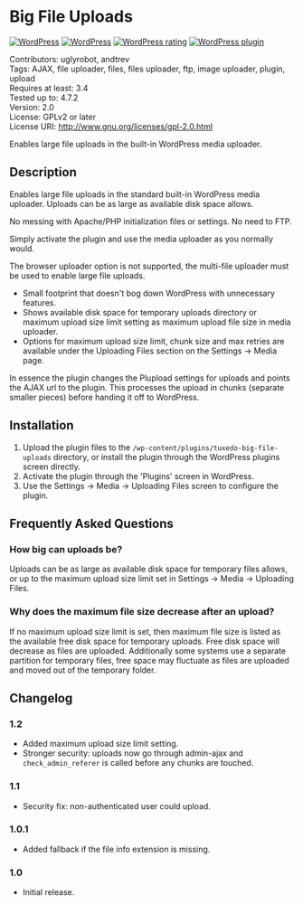 Big File Uploads
=======================

[![WordPress](https://img.shields.io/wordpress/plugin/dt/tuxedo-big-file-uploads.svg?maxAge=600)](https://wordpress.org/plugins/tuxedo-big-file-uploads/)
[![WordPress](https://img.shields.io/wordpress/v/tuxedo-big-file-uploads.svg?maxAge=600)](https://wordpress.org/plugins/tuxedo-big-file-uploads/)
[![WordPress rating](https://img.shields.io/wordpress/plugin/r/tuxedo-big-file-uploads.svg?maxAge=600)](https://wordpress.org/plugins/tuxedo-big-file-uploads/)
[![WordPress plugin](https://img.shields.io/wordpress/plugin/v/tuxedo-big-file-uploads.svg?maxAge=600)](https://wordpress.org/plugins/tuxedo-big-file-uploads/)

Contributors: uglyrobot, andtrev  
Tags: AJAX, file uploader, files, files uploader, ftp, image uploader, plugin, upload  
Requires at least: 3.4  
Tested up to: 4.7.2  
Version: 2.0  
License: GPLv2 or later  
License URI: http://www.gnu.org/licenses/gpl-2.0.html

Enables large file uploads in the built-in WordPress media uploader.

Description
-----------

Enables large file uploads in the standard built-in WordPress media uploader. Uploads can be as large as available disk space allows.

No messing with Apache/PHP initialization files or settings. No need to FTP.

Simply activate the plugin and use the media uploader as you normally would.

The browser uploader option is not supported, the multi-file uploader must be used to enable large file uploads.

* Small footprint that doesn't bog down WordPress with unnecessary features.
* Shows available disk space for temporary uploads directory or maximum upload size limit setting as maximum upload file size in media uploader.
* Options for maximum upload size limit, chunk size and max retries are available under the Uploading Files section on the Settings -> Media page.

In essence the plugin changes the Plupload settings for uploads and points the AJAX url to the plugin. This processes the
upload in chunks (separate smaller pieces) before handing it off to WordPress.

Installation
------------

1. Upload the plugin files to the `/wp-content/plugins/tuxedo-big-file-uploads` directory, or install the plugin through the WordPress plugins screen directly.
2. Activate the plugin through the 'Plugins' screen in WordPress.
3. Use the Settings -> Media -> Uploading Files screen to configure the plugin.

Frequently Asked Questions
--------------------------

### How big can uploads be?

Uploads can be as large as available disk space for temporary files allows, or up to the maximum upload size
limit set in Settings -> Media -> Uploading Files.

### Why does the maximum file size decrease after an upload?

If no maximum upload size limit is set, then maximum file size is listed as the available free disk space for temporary uploads.
Free disk space will decrease as files are uploaded.
Additionally some systems use a separate partition for temporary files, free space may fluctuate as files
are uploaded and moved out of the temporary folder.

Changelog
---------

### 1.2
* Added maximum upload size limit setting.
* Stronger security: uploads now go through admin-ajax and `check_admin_referer` is called before any chunks are touched.

### 1.1
* Security fix: non-authenticated user could upload.

### 1.0.1
* Added fallback if the file info extension is missing.

### 1.0
* Initial release.
